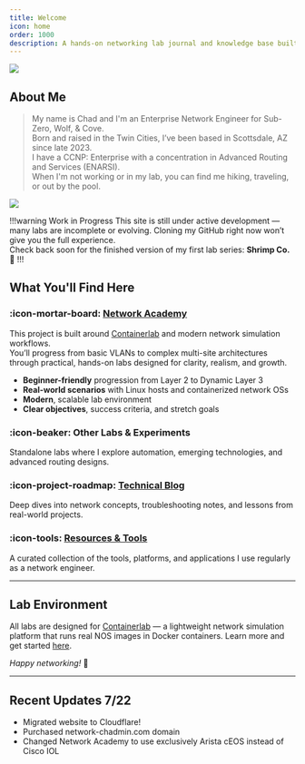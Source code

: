 ```yaml
---
title: Welcome
icon: home
order: 1000
description: A hands-on networking lab journal and knowledge base built for aspiring engineers, focused on enterprise routing, switching, and automation.
---
```


![](https://images.unsplash.com/photo-1682559736721-c2e77ff4c650?q=80&w=3422&auto=format&fit=crop&ixlib=rb-4.1.0&ixid=M3wxMjA3fDB8MHxwaG90by1wYWdlfHx8fGVufDB8fHx8fA%3D%3D)

## About Me

> My name is Chad and I'm an Enterprise Network Engineer for Sub-Zero, Wolf, & Cove.  
> Born and raised in the Twin Cities, I’ve been based in Scottsdale, AZ since late 2023.  
> I have a CCNP: Enterprise with a concentration in Advanced Routing and Services (ENARSI).  
> When I'm not working or in my lab, you can find me hiking, traveling, or out by the pool.

![](https://raw.githubusercontent.com/network-chadmin/network-chadmin.github.io/refs/heads/main/static/ccnp-badge.jpg)

!!!warning Work in Progress
This site is still under active development — many labs are incomplete or evolving.
Cloning my GitHub right now won’t give you the full experience.  
Check back soon for the finished version of my first lab series: **Shrimp Co.** 🦐
!!!

## What You'll Find Here

### :icon-mortar-board: [Network Academy](/network-academy)

This project is built around [Containerlab](https://containerlab.dev/) and modern network simulation workflows.  
You’ll progress from basic VLANs to complex multi-site architectures through practical, hands-on labs designed for clarity, realism, and growth.

- **Beginner-friendly** progression from Layer 2 to Dynamic Layer 3  
- **Real-world scenarios** with Linux hosts and containerized network OSs  
- **Modern**, scalable lab environment  
- **Clear objectives**, success criteria, and stretch goals  

### :icon-beaker: Other Labs & Experiments

Standalone labs where I explore automation, emerging technologies, and advanced routing designs.

### :icon-project-roadmap: [Technical Blog](/blog/)

Deep dives into network concepts, troubleshooting notes, and lessons from real-world projects.

### :icon-tools: [Resources & Tools](/resources)

A curated collection of the tools, platforms, and applications I use regularly as a network engineer.

---

## Lab Environment

All labs are designed for [Containerlab](https://containerlab.dev) — a lightweight network simulation platform that runs real NOS images in Docker containers. Learn more and get started [here](https://containerlab.dev).

*Happy networking!* 🚀

---

## Recent Updates 7/22

- Migrated website to Cloudflare!
- Purchased network-chadmin.com domain
- Changed Network Academy to use exclusively Arista cEOS instead of Cisco IOL
